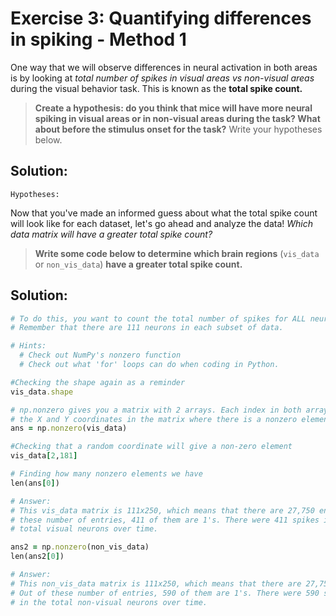# Exercise 3: Quantifying differences in spiking - Method 1

One way that we will observe differences in neural activation in both areas is by looking at <i> total number of spikes in visual areas vs non-visual 
  areas </i> during the visual behavior task. This is known as the <b> total spike count.</b>

> <b>Create a hypothesis: do you think that mice will have more neural spiking in visual areas or in non-visual areas during the task? 
> What about before the stimulus onset for the task?</b> Write your hypotheses below.

## Solution: 

```
Hypotheses: 
```

Now that you've made an informed guess about what the total spike count will look like for each dataset, let's go ahead and analyze the data! <i>Which data matrix will have a greater total spike count?</i>

> <b>Write some code below to determine which brain regions</b> (`vis_data` or `non_vis_data`) <b> have a greater total spike count.</b>

## Solution:

```ruby
# To do this, you want to count the total number of spikes for ALL neurons.
# Remember that there are 111 neurons in each subset of data.

# Hints: 
  # Check out NumPy's nonzero function
  # Check out what 'for' loops can do when coding in Python.

#Checking the shape again as a reminder
vis_data.shape

# np.nonzero gives you a matrix with 2 arrays. Each index in both arrays gives 
# the X and Y coordinates in the matrix where there is a nonzero element.
ans = np.nonzero(vis_data)

#Checking that a random coordinate will give a non-zero element
vis_data[2,181]

# Finding how many nonzero elements we have
len(ans[0])

# Answer:
# This vis_data matrix is 111x250, which means that there are 27,750 entries. Out of 
# these number of entries, 411 of them are 1's. There were 411 spikes in the 
# total visual neurons over time. 

ans2 = np.nonzero(non_vis_data)
len(ans2[0])

# Answer:
# This non_vis_data matrix is 111x250, which means that there are 27,750 entries. 
# Out of these number of entries, 590 of them are 1's. There were 590 spikes 
# in the total non-visual neurons over time. 

```
